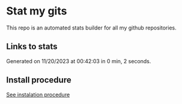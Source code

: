# Stat my gits

This repo is an automated stats builder for all my github repositories.

## Links to stats


Generated on 11/20/2023 at 00:42:03 in 0 min, 2 seconds.

## Install procedure

[See instalation procedure](./src/install.md)
